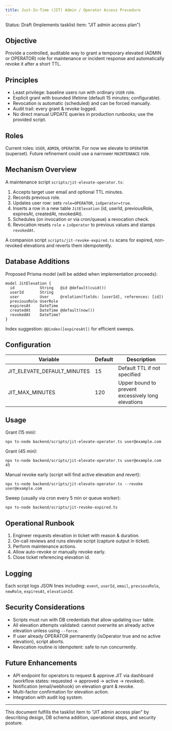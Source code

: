 ```yaml
---
title: Just-In-Time (JIT) Admin / Operator Access Procedure
---
```


Status: Draft (Implements tasklist item: "JIT admin access plan")

## Objective
Provide a controlled, auditable way to grant a temporary elevated (ADMIN or OPERATOR) role for maintenance or incident response and automatically revoke it after a short TTL.

## Principles
- Least privilege: baseline users run with ordinary `USER` role.
- Explicit grant with bounded lifetime (default 15 minutes; configurable).
- Revocation is automatic (scheduled) and can be forced manually.
- Audit trail: every grant & revoke logged.
- No direct manual UPDATE queries in production runbooks; use the provided script.

## Roles
Current roles: `USER`, `ADMIN`, `OPERATOR`.
For now we elevate to `OPERATOR` (superset). Future refinement could use a narrower `MAINTENANCE` role.

## Mechanism Overview
A maintenance script `scripts/jit-elevate-operator.ts`:
1. Accepts target user email and optional TTL minutes.
2. Records previous role.
3. Updates user row: sets `role=OPERATOR`, `isOperator=true`.
4. Inserts a row in a new table `JitElevation` (id, userId, previousRole, expiresAt, createdAt, revokedAt).
5. Schedules (on invocation or via cron/queue) a revocation check.
6. Revocation resets `role` + `isOperator` to previous values and stamps `revokedAt`.

A companion script `scripts/jit-revoke-expired.ts` scans for expired, non-revoked elevations and reverts them idempotently.

## Database Additions
Proposed Prisma model (will be added when implementation proceeds):
```prisma
model JitElevation {
  id           String   @id @default(cuid())
  userId       String
  user         User     @relation(fields: [userId], references: [id])
  previousRole UserRole
  expiresAt    DateTime
  createdAt    DateTime @default(now())
  revokedAt    DateTime?
}
```
Index suggestion: `@@index([expiresAt])` for efficient sweeps.

## Configuration
| Variable | Default | Description |
|----------|---------|-------------|
| JIT_ELEVATE_DEFAULT_MINUTES | 15 | Default TTL if not specified |
| JIT_MAX_MINUTES | 120 | Upper bound to prevent excessively long elevations |

## Usage
Grant (15 min):
```
npx ts-node backend/scripts/jit-elevate-operator.ts user@example.com
```
Grant (45 min):
```
npx ts-node backend/scripts/jit-elevate-operator.ts user@example.com 45
```
Manual revoke early (script will find active elevation and revert):
```
npx ts-node backend/scripts/jit-elevate-operator.ts --revoke user@example.com
```
Sweep (usually via cron every 5 min or queue worker):
```
npx ts-node backend/scripts/jit-revoke-expired.ts
```

## Operational Runbook
1. Engineer requests elevation in ticket with reason & duration.
2. On-call reviews and runs elevate script (capture output in ticket).
3. Perform maintenance actions.
4. Allow auto-revoke or manually revoke early.
5. Close ticket referencing elevation id.

## Logging
Each script logs JSON lines including: `event`, `userId`, `email`, `previousRole`, `newRole`, `expiresAt`, `elevationId`.

## Security Considerations
- Scripts must run with DB credentials that allow updating `User` table.
- All elevation attempts validated: cannot overwrite an already active elevation unless using `--force`.
- If user already OPERATOR permanently (isOperator true and no active elevation), script aborts.
- Revocation routine is idempotent: safe to run concurrently.

## Future Enhancements
- API endpoint for operators to request & approve JIT via dashboard (workflow states: requested -> approved -> active -> revoked).
- Notification (email/webhook) on elevation grant & revoke.
- Multi-factor confirmation for elevation action.
- Integration with audit log system.

---
This document fulfills the tasklist item to "JIT admin access plan" by describing design, DB schema addition, operational steps, and security posture.
